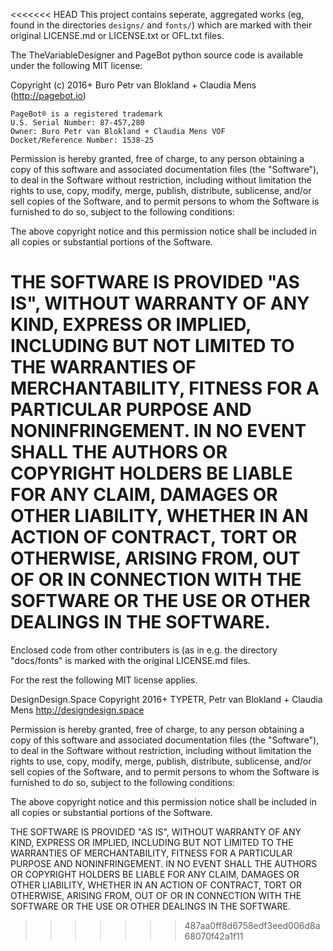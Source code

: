 <<<<<<< HEAD
This project contains seperate, aggregated works 
(eg, found in the directories `designs/` and `fonts/`) which are 
marked with their original LICENSE.md or LICENSE.txt or OFL.txt files.

The TheVariableDesigner and PageBot python source code is available under the following MIT license:

Copyright (c) 2016+ Buro Petr van Blokland + Claudia Mens (http://pagebot.io)

~~~
PageBot® is a registered trademark 
U.S. Serial Number: 87-457,280
Owner: Buro Petr van Blokland + Claudia Mens VOF
Docket/Reference Number: 1538-25     
~~~

Permission is hereby granted, free of charge, to any person obtaining a copy of this software and associated documentation files (the "Software"), to deal in the Software without restriction, including without limitation the rights to use, copy, modify, merge, publish, distribute, sublicense, and/or sell copies of the Software, and to permit persons to whom the Software is furnished to do so, subject to the following conditions:

The above copyright notice and this permission notice shall be
included in all copies or substantial portions of the Software.

THE SOFTWARE IS PROVIDED "AS IS", WITHOUT WARRANTY OF ANY KIND,
EXPRESS OR IMPLIED, INCLUDING BUT NOT LIMITED TO THE WARRANTIES OF
MERCHANTABILITY, FITNESS FOR A PARTICULAR PURPOSE AND NONINFRINGEMENT. IN NO EVENT SHALL THE AUTHORS OR COPYRIGHT HOLDERS BE LIABLE FOR ANY CLAIM, DAMAGES OR OTHER LIABILITY, WHETHER IN AN ACTION OF CONTRACT, TORT OR OTHERWISE, ARISING FROM, OUT OF OR IN CONNECTION WITH THE SOFTWARE OR THE USE OR OTHER DEALINGS IN THE SOFTWARE.
=======
Enclosed code from other contributers is (as in e.g. the directory "docs/fonts" is marked with the original LICENSE.md files.

For the rest the following MIT license applies.

DesignDesign.Space
Copyright 2016+ TYPETR, Petr van Blokland + Claudia Mens
http://designdesign.space

Permission is hereby granted, free of charge, to any person obtaining a copy of this software and associated documentation files (the "Software"), to deal in the Software without restriction, including without limitation the rights to use, copy, modify, merge, publish, distribute, sublicense, and/or sell copies of the Software, and to permit persons to whom the Software is furnished to do so, subject to the following conditions:

The above copyright notice and this permission notice shall be included in all copies or substantial portions of the Software.

THE SOFTWARE IS PROVIDED "AS IS", WITHOUT WARRANTY OF ANY KIND, EXPRESS OR IMPLIED, INCLUDING BUT NOT LIMITED TO THE WARRANTIES OF MERCHANTABILITY, FITNESS FOR A PARTICULAR PURPOSE AND NONINFRINGEMENT. IN NO EVENT SHALL THE AUTHORS OR COPYRIGHT HOLDERS BE LIABLE FOR ANY CLAIM, DAMAGES OR OTHER LIABILITY, WHETHER IN AN ACTION OF CONTRACT, TORT OR OTHERWISE, ARISING FROM, OUT OF OR IN CONNECTION WITH THE SOFTWARE OR THE USE OR OTHER DEALINGS IN THE SOFTWARE.

>>>>>>> 487aa0ff8d6758edf3eed006d8a68070f42a1f11

